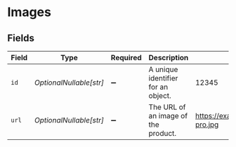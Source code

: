 # Images


## Fields

| Field                               | Type                                | Required                            | Description                         | Example                             |
| ----------------------------------- | ----------------------------------- | ----------------------------------- | ----------------------------------- | ----------------------------------- |
| `id`                                | *OptionalNullable[str]*             | :heavy_minus_sign:                  | A unique identifier for an object.  | 12345                               |
| `url`                               | *OptionalNullable[str]*             | :heavy_minus_sign:                  | The URL of an image of the product. | https://example.com/macbook-pro.jpg |